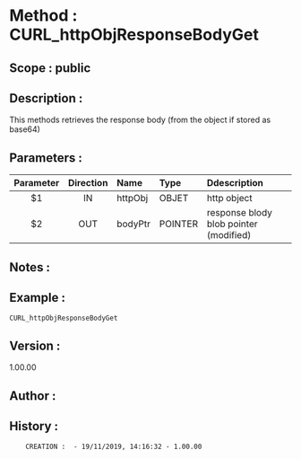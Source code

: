 ﻿# **Method :** CURL_httpObjResponseBodyGet## **Scope :** public## **Description :** This methods retrieves the response body (from the object if stored as base64)## **Parameters :** | Parameter | Direction | Name | Type | Ddescription | |:----:|:----:|:----|:----|:----| | $1 | IN | httpObj | OBJET | http object | | $2 | OUT | bodyPtr | POINTER | response blody blob pointer (modified) | ## **Notes :** ## **Example :** ```CURL_httpObjResponseBodyGet```## **Version :** 1.00.00## **Author :** ## **History :**          CREATION :  - 19/11/2019, 14:16:32 - 1.00.00